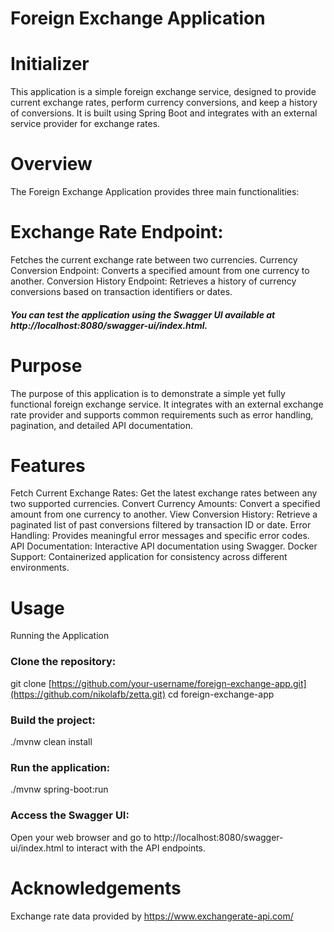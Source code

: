 # Foreign Exchange Application
# Initializer
This application is a simple foreign exchange service, designed to provide current exchange rates, perform currency conversions, and keep a history of conversions. It is built using Spring Boot and integrates with an external service provider for exchange rates.

# Overview
The Foreign Exchange Application provides three main functionalities:

# Exchange Rate Endpoint: 
Fetches the current exchange rate between two currencies.
Currency Conversion Endpoint: Converts a specified amount from one currency to another.
Conversion History Endpoint: Retrieves a history of currency conversions based on transaction identifiers or dates.
##### You can test the application using the Swagger UI available at http://localhost:8080/swagger-ui/index.html.

# Purpose
The purpose of this application is to demonstrate a simple yet fully functional foreign exchange service. It integrates with an external exchange rate provider and supports common requirements such as error handling, pagination, and detailed API documentation.

# Features
Fetch Current Exchange Rates: Get the latest exchange rates between any two supported currencies.
Convert Currency Amounts: Convert a specified amount from one currency to another.
View Conversion History: Retrieve a paginated list of past conversions filtered by transaction ID or date.
Error Handling: Provides meaningful error messages and specific error codes.
API Documentation: Interactive API documentation using Swagger.
Docker Support: Containerized application for consistency across different environments.

# Usage
Running the Application
### Clone the repository:
git clone [https://github.com/your-username/foreign-exchange-app.git](https://github.com/nikolafb/zetta.git)
cd foreign-exchange-app

### Build the project:
./mvnw clean install

### Run the application:
./mvnw spring-boot:run

### Access the Swagger UI:
Open your web browser and go to http://localhost:8080/swagger-ui/index.html to interact with the API endpoints.


# Acknowledgements
Exchange rate data provided by https://www.exchangerate-api.com/

